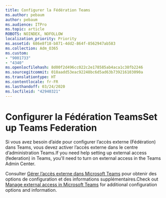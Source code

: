 ```yaml
---
title: Configurer la Fédération Teams
ms.author: pebaum
author: pebaum
ms.audience: ITPro
ms.topic: article
ROBOTS: NOINDEX, NOFOLLOW
localization_priority: Priority
ms.assetid: 686e8f18-b871-4dd2-864f-8562947ab583
ms.collection: Adm_O365
ms.custom:
- "9001733"
- "4340"
ms.openlocfilehash: 8d00f2d496cc022c2e178585ab4aca1c38fb2246
ms.sourcegitcommit: 018aadd53eac92248bc6d5ad63b739216103090a
ms.translationtype: HT
ms.contentlocale: fr-FR
ms.lasthandoff: 03/24/2020
ms.locfileid: "42940321"
---
```

# <a name="set-up-teams-federation"></a><span data-ttu-id="914e5-102">Configurer la Fédération Teams</span><span class="sxs-lookup"><span data-stu-id="914e5-102">Set up Teams Federation</span></span>

<span data-ttu-id="914e5-103">Si vous avez besoin d’aide pour configurer l’accès externe (Fédération) dans Teams, vous devez activer l’accès externe dans le centre d’administration Teams.</span><span class="sxs-lookup"><span data-stu-id="914e5-103">If you need help setting up external access (federation) in Teams, you'll need to turn on external access in the Teams Admin Center.</span></span>

<span data-ttu-id="914e5-104">Consulter [Gérer l’accès externe dans Microsoft Teams](https://docs.microsoft.com/microsoftteams/manage-external-access) pour obtenir des options de configuration et des informations supplémentaires.</span><span class="sxs-lookup"><span data-stu-id="914e5-104">Check out [Manage external access in Microsoft Teams](https://docs.microsoft.com/microsoftteams/manage-external-access) for additional configuration options and information.</span></span>
